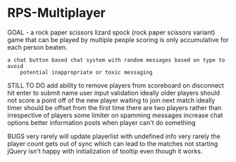 # RPS-Multiplayer

GOAL - a rock paper scissors lizard spock (rock paper scissors variant) game that can be played by multiple people
	scoring is only accumulative for each person beaten.

	a chat button based chat system with random messages based on type to avoid
		potential inappropriate or toxic messaging




STILL TO DO
	add ability to remove players from scoreboard on disconnect
	hit enter to submit name
	user input validation
	ideally older players should not score a point off of the new player waiting to join next match
	ideally timer should be offset from the first time there are two players rather than irrespective of players
	some limiter on spamming messages
	increase chat options
	better information posts when player can't do something


BUGS
very rarely will update playerlist with undefined info
very rarely the player count gets out of sync which can lead to the matches not starting
jQuery isn't happy with initialization of tooltip even though it works.